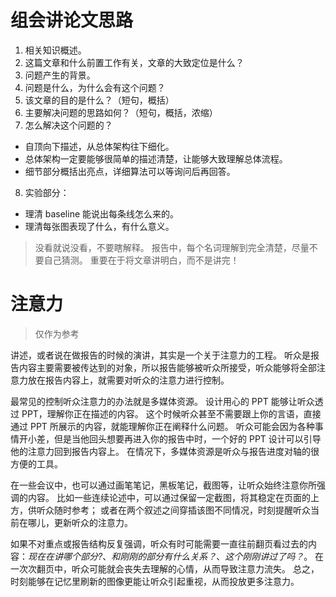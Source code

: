 # 组会讲论文思路

1. 相关知识概述。
2. 这篇文章和什么前置工作有关，文章的大致定位是什么？
3. 问题产生的背景。
4. 问题是什么，为什么会有这个问题？
5. 该文章的目的是什么？（短句，概括）
6. 主要解决问题的思路如何？（短句，概括，浓缩）
7. 怎么解决这个问题的？
  - 自顶向下描述，从总体架构往下细化。
  - 总体架构一定要能够很简单的描述清楚，让能够大致理解总体流程。
  - 细节部分概括出亮点，详细算法可以等询问后再回答。
8. 实验部分：
  - 理清 baseline 能说出每条线怎么来的。
  - 理清每张图表现了什么，有什么意义。

> 没看就说没看，不要瞎解释。
> 报告中，每个名词理解到完全清楚，尽量不要自己猜测。
> 重要在于将文章讲明白，而不是讲完！

# 注意力

> 仅作为参考

讲述，或者说在做报告的时候的演讲，其实是一个关于注意力的工程。
听众是报告内容主要需要被传达到的对象，所以报告能够被听众所接受，听众能够将全部注意力放在报告内容上，就需要对听众的注意力进行控制。

最常见的控制听众注意力的办法就是多媒体资源。
设计用心的 PPT 能够让听众透过 PPT，理解你正在描述的内容。
这个时候听众甚至不需要跟上你的言语，直接通过 PPT 所展示的内容，就能理解你正在阐释什么问题。
听众可能会因为各种事情开小差，但是当他回头想要再进入你的报告中时，一个好的 PPT 设计可以引导他的注意力回到报告内容上。
在情况下，多媒体资源是听众与报告进度对轴的很方便的工具。

在一些会议中，也可以通过画笔笔记，黑板笔记，截图等，让听众始终注意你所强调的内容。
比如一些连续论述中，可以通过保留一定截图，将其稳定在页面的上方，供听众随时参考；
或者在两个叙述之间穿插该图不同情况，时刻提醒听众当前在哪儿，更新听众的注意力。

如果不对重点或报告结构反复强调，听众有时可能需要一直往前翻页看过去的内容：*现在在讲哪个部分?*、*和刚刚的部分有什么关系？*、*这个刚刚讲过了吗？*。
在一次次翻页中，听众可能就会丧失去理解的心情，从而导致注意力流失。
总之，时刻能够在记忆里刷新的图像更能让听众引起重视，从而投放更多注意力。
